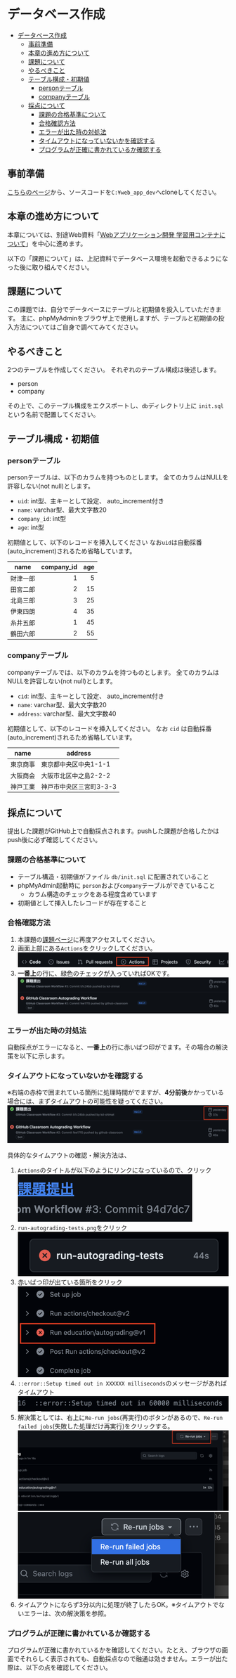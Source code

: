 ﻿# データベース作成

- [データベース作成](#データベース作成)
  - [事前準備](#事前準備)
  - [本章の進め方について](#本章の進め方について)
  - [課題について](#課題について)
  - [やるべきこと](#やるべきこと)
  - [テーブル構成・初期値](#テーブル構成初期値)
    - [personテーブル](#personテーブル)
    - [companyテーブル](#companyテーブル)
  - [採点について](#採点について)
    - [課題の合格基準について](#課題の合格基準について)
    - [合格確認方法](#合格確認方法)
    - [エラーが出た時の対処法](#エラーが出た時の対処法)
    - [タイムアウトになっていないかを確認する](#タイムアウトになっていないかを確認する)
    - [プログラムが正確に書かれているか確認する](#プログラムが正確に書かれているか確認する)

## 事前準備

[こちらのページ](https://classroom.github.com/a/KdnmrCMI)から、ソースコードを`C:¥web_app_dev`へcloneしてください。

## 本章の進め方について

本章については、別途Web資料「[Webアプリケーション開発 学習用コンテナについて](https://densuke.github.io/xampp-devenv-doc/)」を中心に進めます。

以下の「課題について」は、上記資料でデータベース環境を起動できるようになった後に取り組んでください。

## 課題について

この課題では、自分でデータベースにテーブルと初期値を投入していただきます。
主に、phpMyAdminをブラウザ上で使用しますが、テーブルと初期値の投入方法についてはご自身で調べてみてください。

## やるべきこと

2つのテーブルを作成してください。
それぞれのテーブル構成は後述します。

* person
* company

その上で、このテーブル構成をエクスポートし、`db`ディレクトリ上に `init.sql` という名前で配置してください。

## テーブル構成・初期値

### personテーブル

personテーブルは、以下のカラムを持つものとします。
全てのカラムはNULLを許容しない(not null)とします。

* `uid`: int型、主キーとして設定、 auto_increment付き
* `name`: varchar型、最大文字数20
* `company_id`: int型
* `age`: int型

初期値として、以下のレコードを挿入してください
なお`uid`は自動採番(auto_increment)されるため省略しています。

|  name |company_id|age|
|-------|---------:|--:|
|財津一郎|          1| 5|
|田宮二郎|          2|15|
|北島三郎|          3|25|
|伊東四朗|          4|35|
|糸井五郎|          1|45|
|鶴田六郎|          2|55|

### companyテーブル

companyテーブルでは、以下のカラムを持つものとします。
全てのカラムはNULLを許容しない(not null)とします。

* `cid`: int型、主キーとして設定、 auto_increment付き
* `name`: varchar型、最大文字数20
* `address`: varchar型、最大文字数40

初期値として、以下のレコードを挿入してください。
なお `cid` は自動採番(auto_increment)されるため省略しています。

|  name |address          |
|-------|-----------------|
|東京商事|東京都中央区中央1-1-1|
|大阪商会|大阪市北区中之島2-2-2|
|神戸工業|神戸市中央区三宮町3-3-3|

## 採点について

提出した課題がGitHub上で自動採点されます。pushした課題が合格したかはpush後に必ず確認してください。

### 課題の合格基準について

* テーブル構造・初期値がファイル `db/init.sql` に配置されていること
* phpMyAdmin起動時に `person`および`company`テーブルができていること
  * カラム構造のチェックをある程度含めています
* 初期値として挿入したレコードが存在すること

### 合格確認方法

1. 本課題の[課題ページ](https://classroom.github.com/a/KdnmrCMI)に再度アクセスしてください。
2. 画面上部にある`Actions`をクリックしてください。<br>
![](./images/acions.png)
1. **一番上**の行に、緑色のチェックが入っていればOKです。<br>
![](./images/pass.png)

### エラーが出た時の対処法

自動採点がエラーになると、**一番上**の行に赤いばつ印がでます。その場合の解決策を以下に示します。

### タイムアウトになっていないかを確認する

※右端の赤枠で囲まれている箇所に処理時間がでますが、**4分前後**かかっている場合には、まずタイムアウトの可能性を疑ってください。
![](./images/timeout.png)

具体的なタイムアウトの確認・解決方法は、

  1. `Actions`のタイトルが以下のようにリンクになっているので、クリック
      ![](./images/timeout2.png)
  2. `run-autograding-tests.png`をクリック
   ![](./images/run-autograding-tests.png)
  3. 赤いばつ印が出ている箇所をクリック
  ![](./images/timeout4.png)
  1. `::error::Setup timed out in XXXXXX milliseconds`のメッセージがあればタイムアウト
   ![](./images/timeout8.png)
  6. 解決策としては、右上に`Re-run jobs`(再実行)のボタンがあるので、`Re-run failed jobs`(失敗した処理だけ再実行)をクリックする。
  ![](./images/timeout6.png)<br>
  ![](./images/timeout7.png)
  7. タイムアウトにならず3分以内に処理が終了したらOK。※タイムアウトでないエラーは、次の解決策を参照。

### プログラムが正確に書かれているか確認する

プログラムが正確に書かれているかを確認してください。たとえ、ブラウザの画面でそれらしく表示されても、自動採点なので融通は効きません。エラーが出た際は、以下の点を確認してください。


